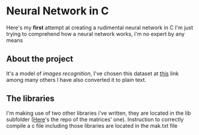 # Neural Network in C
Here's my **first** attempt at creating a rudimental neural network in C
I'm just trying to comprehend how a neural network works, i'm no expert by any means

## About the project
It's a model of _images recognition_, I've chosen this dataset at <a href='https://sci2s.ugr.es/keel/category.php?cat=clas&order=insR#sub2'>this</a> link among many others
I have also converted it to plain text.

## The libraries
I'm making use of two other libraries i've written, they are located in the lib subfolder (<a href='https://github.com/NicoDelle/libMatrices'>Here</a>'s the repo of the matrices' one).
Instruction to correctly compile a c file including those libraries are located in the mak.txt file
